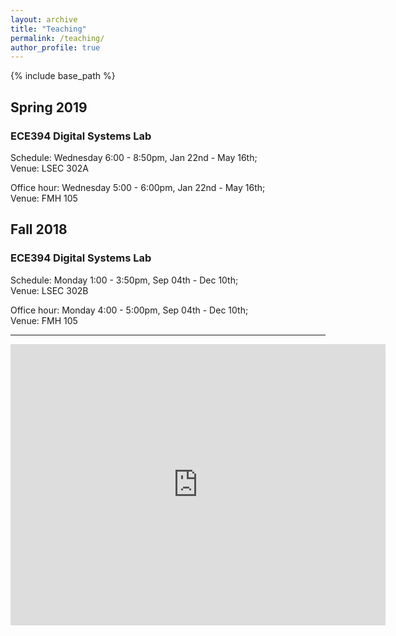 ```yaml
---
layout: archive
title: "Teaching"
permalink: /teaching/
author_profile: true
---
```


{% include base_path %}

## Spring 2019
### ECE394 Digital Systems Lab

Schedule: Wednesday 6:00 - 8:50pm, Jan 22nd - May 16th;<br/>
Venue: LSEC 302A

Office hour: Wednesday 5:00 - 6:00pm, Jan 22nd - May 16th;<br/>
Venue: FMH 105

## Fall 2018
### ECE394 Digital Systems Lab

Schedule: Monday 1:00 - 3:50pm, Sep 04th - Dec 10th;<br/>
Venue: LSEC 302B

Office hour: Monday 4:00 - 5:00pm, Sep 04th - Dec 10th;<br/>
Venue: FMH 105

---

<div>
	<iframe src="https://calendar.google.com/calendar/embed?title=Calender&amp;height=300&amp;wkst=2&amp;bgcolor=%23ffffff&amp;src=njit.edu_ghtq7q178tvrr0i0v4g9e1jfek%40group.calendar.google.com&amp;color=%23853104&amp;ctz=America%2FNew_York" style="border-width:0" width="600" height="450" frameborder="0" scrolling="no"></iframe>
</div>
